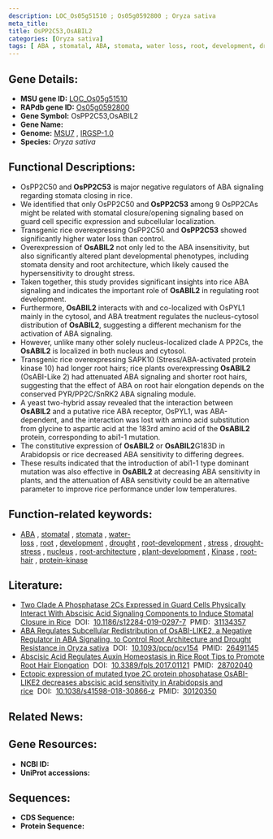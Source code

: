 ```yaml
---
description: LOC_Os05g51510 ; Os05g0592800 ; Oryza sativa
meta_title:
title: OsPP2C53,OsABIL2
categories: [Oryza sativa]
tags: [ ABA , stomatal, ABA, stomata, water loss, root, development, drought, root development, stress, drought stress, nucleus, root architecture, plant development, Kinase, root hair, protein kinase]
---
```


## Gene Details:
- **MSU gene ID:** [LOC_Os05g51510](http://rice.uga.edu/cgi-bin/ORF_infopage.cgi?orf=LOC_Os05g51510)  
- **RAPdb gene ID:** [Os05g0592800](https://rapdb.dna.affrc.go.jp/locus/?name=Os05g0592800)  
- **Gene Symbol:** OsPP2C53,OsABIL2
- **Gene Name:**
- **Genome:**  [MSU7](http://rice.uga.edu/)&nbsp;,&nbsp;[IRGSP-1.0](https://rapdb.dna.affrc.go.jp/download/irgsp1.html)
- **Species:** *Oryza sativa*

## Functional Descriptions:
   - OsPP2C50 and **OsPP2C53** is major negative regulators of ABA signaling regarding stomata closing in rice.
   - We identified that only OsPP2C50 and **OsPP2C53** among 9 OsPP2CAs might be related with stomatal closure/opening signaling based on guard cell specific expression and subcellular localization.
   - Transgenic rice overexpressing OsPP2C50 and **OsPP2C53** showed significantly higher water loss than control.
   - Overexpression of **OsABIL2** not only led to the ABA insensitivity, but also significantly altered plant developmental phenotypes, including stomata density and root architecture, which likely caused the hypersensitivity to drought stress.
   - Taken together, this study provides significant insights into rice ABA signaling and indicates the important role of **OsABIL2** in regulating root development.
   - Furthermore, **OsABIL2** interacts with and co-localized with OsPYL1 mainly in the cytosol, and ABA treatment regulates the nucleus-cytosol distribution of **OsABIL2**, suggesting a different mechanism for the activation of ABA signaling.
   - However, unlike many other solely nucleus-localized clade A PP2Cs, the **OsABIL2** is localized in both nucleus and cytosol.
   - Transgenic rice overexpressing SAPK10 (Stress/ABA-activated protein kinase 10) had longer root hairs; rice plants overexpressing **OsABIL2** (OsABI-Like 2) had attenuated ABA signaling and shorter root hairs, suggesting that the effect of ABA on root hair elongation depends on the conserved PYR/PP2C/SnRK2 ABA signaling module.
   - A yeast two-hybrid assay revealed that the interaction between **OsABIL2** and a putative rice ABA receptor, OsPYL1, was ABA-dependent, and the interaction was lost with amino acid substitution from glycine to aspartic acid at the 183rd amino acid of the **OsABIL2** protein, corresponding to abi1-1 mutation.
   - The constitutive expression of **OsABIL2** or **OsABIL2**G183D in Arabidopsis or rice decreased ABA sensitivity to differing degrees.
   - These results indicated that the introduction of abi1-1 type dominant mutation was also effective in **OsABIL2** at decreasing ABA sensitivity in plants, and the attenuation of ABA sensitivity could be an alternative parameter to improve rice performance under low temperatures.

## Function-related keywords:
   - [ABA](/tags/ABA/)&nbsp;,&nbsp;[stomatal](/tags/stomatal/)&nbsp;,&nbsp;[stomata](/tags/stomata/)&nbsp;,&nbsp;[water-loss](/tags/water-loss/)&nbsp;,&nbsp;[root](/tags/root/)&nbsp;,&nbsp;[development](/tags/development/)&nbsp;,&nbsp;[drought](/tags/drought/)&nbsp;,&nbsp;[root-development](/tags/root-development/)&nbsp;,&nbsp;[stress](/tags/stress/)&nbsp;,&nbsp;[drought-stress](/tags/drought-stress/)&nbsp;,&nbsp;[nucleus](/tags/nucleus/)&nbsp;,&nbsp;[root-architecture](/tags/root-architecture/)&nbsp;,&nbsp;[plant-development](/tags/plant-development/)&nbsp;,&nbsp;[Kinase](/tags/Kinase/)&nbsp;,&nbsp;[root-hair](/tags/root-hair/)&nbsp;,&nbsp;[protein-kinase](/tags/protein-kinase/)

## Literature:
   - [Two Clade A Phosphatase 2Cs Expressed in Guard Cells Physically Interact With Abscisic Acid Signaling Components to Induce Stomatal Closure in Rice](https://www.doi.org/10.1186/s12284-019-0297-7)&nbsp;&nbsp;DOI:&nbsp;&nbsp;[10.1186/s12284-019-0297-7](https://www.doi.org/10.1186/s12284-019-0297-7)&nbsp;&nbsp;PMID:&nbsp;&nbsp;[31134357](https://pubmed.ncbi.nlm.nih.gov/31134357/)
   - [ABA Regulates Subcellular Redistribution of OsABI-LIKE2, a Negative Regulator in ABA Signaling, to Control Root Architecture and Drought Resistance in Oryza sativa](https://www.doi.org/10.1093/pcp/pcv154)&nbsp;&nbsp;DOI:&nbsp;&nbsp;[10.1093/pcp/pcv154](https://www.doi.org/10.1093/pcp/pcv154)&nbsp;&nbsp;PMID:&nbsp;&nbsp;[26491145](https://pubmed.ncbi.nlm.nih.gov/26491145/)
   - [Abscisic Acid Regulates Auxin Homeostasis in Rice Root Tips to Promote Root Hair Elongation](https://www.doi.org/10.3389/fpls.2017.01121)&nbsp;&nbsp;DOI:&nbsp;&nbsp;[10.3389/fpls.2017.01121](https://www.doi.org/10.3389/fpls.2017.01121)&nbsp;&nbsp;PMID:&nbsp;&nbsp;[28702040](https://pubmed.ncbi.nlm.nih.gov/28702040/)
   - [Ectopic expression of mutated type 2C protein phosphatase OsABI-LIKE2 decreases abscisic acid sensitivity in Arabidopsis and rice](https://www.doi.org/10.1038/s41598-018-30866-z)&nbsp;&nbsp;DOI:&nbsp;&nbsp;[10.1038/s41598-018-30866-z](https://www.doi.org/10.1038/s41598-018-30866-z)&nbsp;&nbsp;PMID:&nbsp;&nbsp;[30120350](https://pubmed.ncbi.nlm.nih.gov/30120350/)

## Related News:

## Gene Resources:
- **NCBI ID:**  []()
- **UniProt accessions:** [](https://www.uniprot.org/uniprotkb//entry)

## Sequences:
- **CDS Sequence:**
- **Protein Sequence:**
